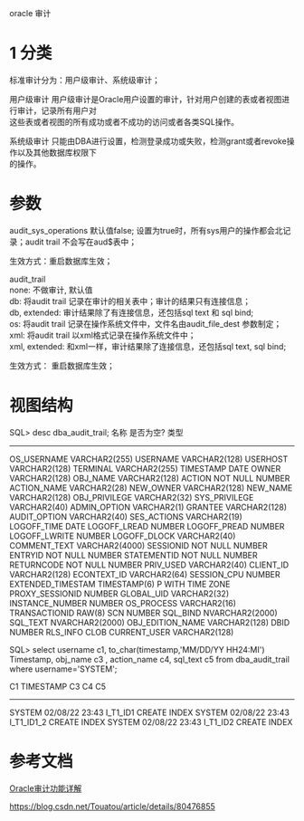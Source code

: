 oracle 审计

# 1 分类
标准审计分为：用户级审计、系统级审计；  

用户级审计
用户级审计是Oracle用户设置的审计，针对用户创建的表或者视图进行审计，记录所有用户对  
这些表或者视图的所有成功或者不成功的访问或者各类SQL操作。  

系统级审计
只能由DBA进行设置，检测登录成功或失败，检测grant或者revoke操作以及其他数据库权限下  
的操作。

# 参数
audit_sys_operations
默认值false; 设置为true时，所有sys用户的操作都会北记录；audit trail 不会写在aud$表中；  

生效方式：重启数据库生效；  

audit_trail  
none: 不做审计, 默认值  
db: 将audit trail 记录在审计的相关表中；审计的结果只有连接信息；  
db, extended: 审计结果除了有连接信息，还包括sql text 和 sql bind;  
os: 将audit trail 记录在操作系统文件中，文件名由audit_file_dest 参数制定；  
xml: 将audit trail 以xml格式记录在操作系统文件中；  
xml, extended: 和xml一样，审计结果除了连接信息，还包括sql text, sql bind;  

生效方式： 重启数据库生效；  


# 视图结构

SQL> desc dba_audit_trail;
 名称              是否为空? 类型
 ----------------- -------- ------------
 OS_USERNAME                VARCHAR2(255)
 USERNAME                   VARCHAR2(128)
 USERHOST                   VARCHAR2(128)
 TERMINAL                   VARCHAR2(255)
 TIMESTAMP                  DATE
 OWNER                      VARCHAR2(128)
 OBJ_NAME                   VARCHAR2(128)
 ACTION                     NOT NULL NUMBER
 ACTION_NAME                VARCHAR2(28)
 NEW_OWNER                  VARCHAR2(128)
 NEW_NAME                   VARCHAR2(128)
 OBJ_PRIVILEGE              VARCHAR2(32)
 SYS_PRIVILEGE              VARCHAR2(40)
 ADMIN_OPTION               VARCHAR2(1)
 GRANTEE                    VARCHAR2(128)
 AUDIT_OPTION               VARCHAR2(40)
 SES_ACTIONS                VARCHAR2(19)
 LOGOFF_TIME                DATE
 LOGOFF_LREAD               NUMBER
 LOGOFF_PREAD               NUMBER
 LOGOFF_LWRITE              NUMBER
 LOGOFF_DLOCK               VARCHAR2(40)
 COMMENT_TEXT               VARCHAR2(4000)
 SESSIONID                  NOT NULL NUMBER
 ENTRYID                    NOT NULL NUMBER
 STATEMENTID                NOT NULL NUMBER
 RETURNCODE                 NOT NULL NUMBER
 PRIV_USED                  VARCHAR2(40)
 CLIENT_ID                  VARCHAR2(128)
 ECONTEXT_ID                VARCHAR2(64)
 SESSION_CPU                NUMBER
 EXTENDED_TIMESTAM          TIMESTAMP(6)
 P                           WITH TIME ZONE
 PROXY_SESSIONID            NUMBER
 GLOBAL_UID                 VARCHAR2(32)
 INSTANCE_NUMBER            NUMBER
 OS_PROCESS                 VARCHAR2(16)
 TRANSACTIONID              RAW(8)
 SCN                        NUMBER
 SQL_BIND                   NVARCHAR2(2000)
 SQL_TEXT                   NVARCHAR2(2000)
 OBJ_EDITION_NAME           VARCHAR2(128)
 DBID                       NUMBER
 RLS_INFO                   CLOB
 CURRENT_USER               VARCHAR2(128)



SQL> select username c1, to_char(timestamp,'MM/DD/YY HH24:MI') Timestamp, obj_name c3 , action_name c4, sql_text c5 from dba_audit_trail where username='SYSTEM';

C1                             TIMESTAMP                    C3                             C4                             C5
------------------------------ ---------------------------- ------------------------------ ------------------------------ ------------------------------
SYSTEM                         02/08/22 23:43               I_T1_ID1                       CREATE INDEX
SYSTEM                         02/08/22 23:43               I_T1_ID1_2                     CREATE INDEX
SYSTEM                         02/08/22 23:43               I_T1_ID2                       CREATE INDEX



# 参考文档
[Oracle审计功能详解](
https://wenku.baidu.com/view/f045de5aed630b1c58eeb523.html?=SS-bdtg01&utm_source=bdss-WD&utm_medium=cpc&utm_account=SS-bdtg01&e_creative=54763667059&e_keywordid=342403483649&utm_source=bdss-WD&utm_medium=cpc&utm_account=SS-bdtg01&e_creative=54763667059&e_keywordid=342403483649&bd_vid=7810162419055165056)

https://blog.csdn.net/Touatou/article/details/80476855












